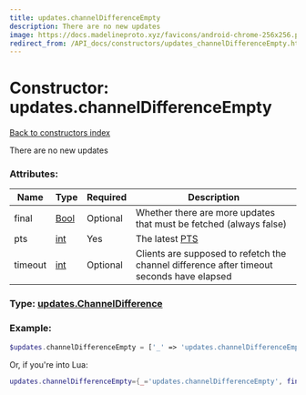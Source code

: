 ```yaml
---
title: updates.channelDifferenceEmpty
description: There are no new updates
image: https://docs.madelineproto.xyz/favicons/android-chrome-256x256.png
redirect_from: /API_docs/constructors/updates_channelDifferenceEmpty.html
---
```

# Constructor: updates.channelDifferenceEmpty  
[Back to constructors index](index.md)



There are no new updates

### Attributes:

| Name     |    Type       | Required | Description |
|----------|---------------|----------|-------------|
|final|[Bool](../types/Bool.md) | Optional|Whether there are more updates that must be fetched (always false)|
|pts|[int](../types/int.md) | Yes|The latest [PTS](https://core.telegram.org/api/updates)|
|timeout|[int](../types/int.md) | Optional|Clients are supposed to refetch the channel difference after timeout seconds have elapsed|



### Type: [updates.ChannelDifference](../types/updates.ChannelDifference.md)


### Example:

```php
$updates.channelDifferenceEmpty = ['_' => 'updates.channelDifferenceEmpty', 'final' => Bool, 'pts' => int, 'timeout' => int];
```  


Or, if you're into Lua:

```lua
updates.channelDifferenceEmpty={_='updates.channelDifferenceEmpty', final=Bool, pts=int, timeout=int}

```


